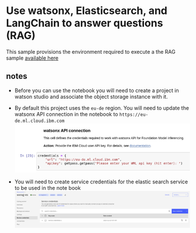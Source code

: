 # Use watsonx, Elasticsearch, and LangChain to answer questions (RAG)

This sample provisions the environment required to execute a the RAG sample [available here](
https://dataplatform.cloud.ibm.com/exchange/public/entry/view/ebeb9fc0-9844-4838-aff8-1fa1997d0c13?context=wx&audience=wdp)

## notes

* Before you can use the notebook you will need to create a project in watson studio and associate the object storage instance with it.

* By default this project uses the `eu-de` region. You will need to update the watsonx API connection in the notebook to `https://eu-de.ml.cloud.ibm.com`
   ![connection url](./images/url.png)

* You will need to create service credentials for the elastic search service to be used in the note book
   ![Service Credentials](./images/credentials.png)

